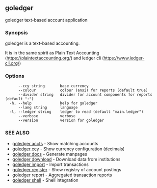 ## goledger

goledger text-based account application

### Synopsis

goledger is a text-based accounting.

It is in the same spirit as Plain Text Accounting (https://plaintextaccounting.org/)
and ledger cli (https://www.ledger-cli.org/)


### Options

```
      --ccy string       base currency
      --colour           colour (ansi) for reports (default true)
      --divider string   divider for account components for reports (default ":")
  -h, --help             help for goledger
      --lang string      language
  -l, --ledger string    ledger to read (default "main.ledger")
      --verbose          verbose
      --version          version for goledger
```

### SEE ALSO

* [goledger accts](goledger_accts.md)	 - Show matching accounts
* [goledger ccy](goledger_ccy.md)	 - Show currency configuration (decimals)
* [goledger docs](goledger_docs.md)	 - Generate manpages
* [goledger download](goledger_download.md)	 - Download data from institutions
* [goledger import](goledger_import.md)	 - Import transactions
* [goledger register](goledger_register.md)	 - Show registry of account postings
* [goledger report](goledger_report.md)	 - Aggregated transaction reports
* [goledger shell](goledger_shell.md)	 - Shell integration

